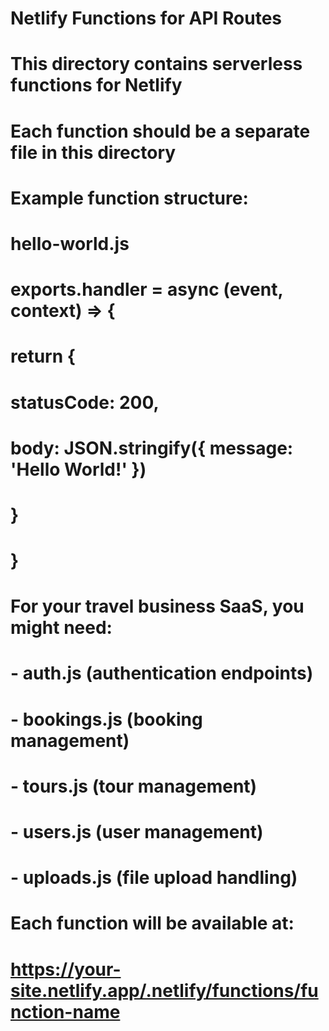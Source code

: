 # Netlify Functions for API Routes

# This directory contains serverless functions for Netlify
# Each function should be a separate file in this directory

# Example function structure:
# hello-world.js
# exports.handler = async (event, context) => {
#   return {
#     statusCode: 200,
#     body: JSON.stringify({ message: 'Hello World!' })
#   }
# }

# For your travel business SaaS, you might need:
# - auth.js (authentication endpoints)
# - bookings.js (booking management)
# - tours.js (tour management)
# - users.js (user management)
# - uploads.js (file upload handling)

# Each function will be available at:
# https://your-site.netlify.app/.netlify/functions/function-name

